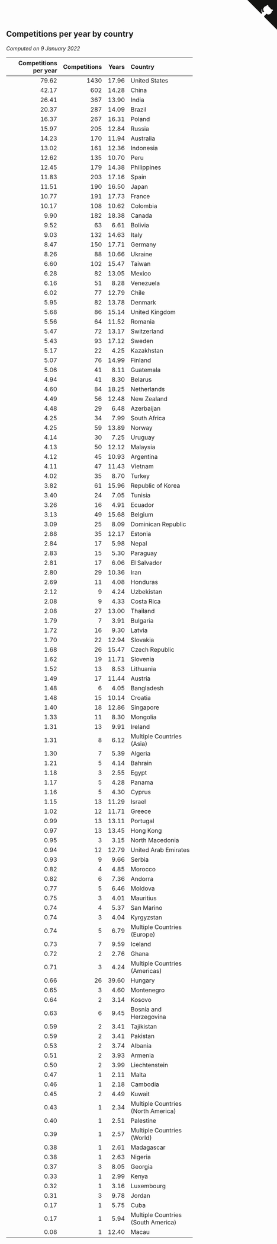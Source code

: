 ## Competitions per year by country

*Computed on  9 January 2022*

| Competitions per year | Competitions | Years | Country |
| ---: | ---: | ---: | :--- |
| 79.62 | 1430 | 17.96 | United States |
| 42.17 | 602 | 14.28 | China |
| 26.41 | 367 | 13.90 | India |
| 20.37 | 287 | 14.09 | Brazil |
| 16.37 | 267 | 16.31 | Poland |
| 15.97 | 205 | 12.84 | Russia |
| 14.23 | 170 | 11.94 | Australia |
| 13.02 | 161 | 12.36 | Indonesia |
| 12.62 | 135 | 10.70 | Peru |
| 12.45 | 179 | 14.38 | Philippines |
| 11.83 | 203 | 17.16 | Spain |
| 11.51 | 190 | 16.50 | Japan |
| 10.77 | 191 | 17.73 | France |
| 10.17 | 108 | 10.62 | Colombia |
| 9.90 | 182 | 18.38 | Canada |
| 9.52 | 63 | 6.61 | Bolivia |
| 9.03 | 132 | 14.63 | Italy |
| 8.47 | 150 | 17.71 | Germany |
| 8.26 | 88 | 10.66 | Ukraine |
| 6.60 | 102 | 15.47 | Taiwan |
| 6.28 | 82 | 13.05 | Mexico |
| 6.16 | 51 | 8.28 | Venezuela |
| 6.02 | 77 | 12.79 | Chile |
| 5.95 | 82 | 13.78 | Denmark |
| 5.68 | 86 | 15.14 | United Kingdom |
| 5.56 | 64 | 11.52 | Romania |
| 5.47 | 72 | 13.17 | Switzerland |
| 5.43 | 93 | 17.12 | Sweden |
| 5.17 | 22 | 4.25 | Kazakhstan |
| 5.07 | 76 | 14.99 | Finland |
| 5.06 | 41 | 8.11 | Guatemala |
| 4.94 | 41 | 8.30 | Belarus |
| 4.60 | 84 | 18.25 | Netherlands |
| 4.49 | 56 | 12.48 | New Zealand |
| 4.48 | 29 | 6.48 | Azerbaijan |
| 4.25 | 34 | 7.99 | South Africa |
| 4.25 | 59 | 13.89 | Norway |
| 4.14 | 30 | 7.25 | Uruguay |
| 4.13 | 50 | 12.12 | Malaysia |
| 4.12 | 45 | 10.93 | Argentina |
| 4.11 | 47 | 11.43 | Vietnam |
| 4.02 | 35 | 8.70 | Turkey |
| 3.82 | 61 | 15.96 | Republic of Korea |
| 3.40 | 24 | 7.05 | Tunisia |
| 3.26 | 16 | 4.91 | Ecuador |
| 3.13 | 49 | 15.68 | Belgium |
| 3.09 | 25 | 8.09 | Dominican Republic |
| 2.88 | 35 | 12.17 | Estonia |
| 2.84 | 17 | 5.98 | Nepal |
| 2.83 | 15 | 5.30 | Paraguay |
| 2.81 | 17 | 6.06 | El Salvador |
| 2.80 | 29 | 10.36 | Iran |
| 2.69 | 11 | 4.08 | Honduras |
| 2.12 | 9 | 4.24 | Uzbekistan |
| 2.08 | 9 | 4.33 | Costa Rica |
| 2.08 | 27 | 13.00 | Thailand |
| 1.79 | 7 | 3.91 | Bulgaria |
| 1.72 | 16 | 9.30 | Latvia |
| 1.70 | 22 | 12.94 | Slovakia |
| 1.68 | 26 | 15.47 | Czech Republic |
| 1.62 | 19 | 11.71 | Slovenia |
| 1.52 | 13 | 8.53 | Lithuania |
| 1.49 | 17 | 11.44 | Austria |
| 1.48 | 6 | 4.05 | Bangladesh |
| 1.48 | 15 | 10.14 | Croatia |
| 1.40 | 18 | 12.86 | Singapore |
| 1.33 | 11 | 8.30 | Mongolia |
| 1.31 | 13 | 9.91 | Ireland |
| 1.31 | 8 | 6.12 | Multiple Countries (Asia) |
| 1.30 | 7 | 5.39 | Algeria |
| 1.21 | 5 | 4.14 | Bahrain |
| 1.18 | 3 | 2.55 | Egypt |
| 1.17 | 5 | 4.28 | Panama |
| 1.16 | 5 | 4.30 | Cyprus |
| 1.15 | 13 | 11.29 | Israel |
| 1.02 | 12 | 11.71 | Greece |
| 0.99 | 13 | 13.11 | Portugal |
| 0.97 | 13 | 13.45 | Hong Kong |
| 0.95 | 3 | 3.15 | North Macedonia |
| 0.94 | 12 | 12.79 | United Arab Emirates |
| 0.93 | 9 | 9.66 | Serbia |
| 0.82 | 4 | 4.85 | Morocco |
| 0.82 | 6 | 7.36 | Andorra |
| 0.77 | 5 | 6.46 | Moldova |
| 0.75 | 3 | 4.01 | Mauritius |
| 0.74 | 4 | 5.37 | San Marino |
| 0.74 | 3 | 4.04 | Kyrgyzstan |
| 0.74 | 5 | 6.79 | Multiple Countries (Europe) |
| 0.73 | 7 | 9.59 | Iceland |
| 0.72 | 2 | 2.76 | Ghana |
| 0.71 | 3 | 4.24 | Multiple Countries (Americas) |
| 0.66 | 26 | 39.60 | Hungary |
| 0.65 | 3 | 4.60 | Montenegro |
| 0.64 | 2 | 3.14 | Kosovo |
| 0.63 | 6 | 9.45 | Bosnia and Herzegovina |
| 0.59 | 2 | 3.41 | Tajikistan |
| 0.59 | 2 | 3.41 | Pakistan |
| 0.53 | 2 | 3.74 | Albania |
| 0.51 | 2 | 3.93 | Armenia |
| 0.50 | 2 | 3.99 | Liechtenstein |
| 0.47 | 1 | 2.11 | Malta |
| 0.46 | 1 | 2.18 | Cambodia |
| 0.45 | 2 | 4.49 | Kuwait |
| 0.43 | 1 | 2.34 | Multiple Countries (North America) |
| 0.40 | 1 | 2.51 | Palestine |
| 0.39 | 1 | 2.57 | Multiple Countries (World) |
| 0.38 | 1 | 2.61 | Madagascar |
| 0.38 | 1 | 2.63 | Nigeria |
| 0.37 | 3 | 8.05 | Georgia |
| 0.33 | 1 | 2.99 | Kenya |
| 0.32 | 1 | 3.16 | Luxembourg |
| 0.31 | 3 | 9.78 | Jordan |
| 0.17 | 1 | 5.75 | Cuba |
| 0.17 | 1 | 5.94 | Multiple Countries (South America) |
| 0.08 | 1 | 12.40 | Macau |


<a href="https://github.com/jonatanklosko/wca_statistics" class="github-corner" aria-label="View source on Github"><svg width="80" height="80" viewBox="0 0 250 250" style="fill:#151513; color:#fff; position: absolute; top: 0; border: 0; right: 0;" aria-hidden="true"><path d="M0,0 L115,115 L130,115 L142,142 L250,250 L250,0 Z"></path><path d="M128.3,109.0 C113.8,99.7 119.0,89.6 119.0,89.6 C122.0,82.7 120.5,78.6 120.5,78.6 C119.2,72.0 123.4,76.3 123.4,76.3 C127.3,80.9 125.5,87.3 125.5,87.3 C122.9,97.6 130.6,101.9 134.4,103.2" fill="currentColor" style="transform-origin: 130px 106px;" class="octo-arm"></path><path d="M115.0,115.0 C114.9,115.1 118.7,116.5 119.8,115.4 L133.7,101.6 C136.9,99.2 139.9,98.4 142.2,98.6 C133.8,88.0 127.5,74.4 143.8,58.0 C148.5,53.4 154.0,51.2 159.7,51.0 C160.3,49.4 163.2,43.6 171.4,40.1 C171.4,40.1 176.1,42.5 178.8,56.2 C183.1,58.6 187.2,61.8 190.9,65.4 C194.5,69.0 197.7,73.2 200.1,77.6 C213.8,80.2 216.3,84.9 216.3,84.9 C212.7,93.1 206.9,96.0 205.4,96.6 C205.1,102.4 203.0,107.8 198.3,112.5 C181.9,128.9 168.3,122.5 157.7,114.1 C157.9,116.9 156.7,120.9 152.7,124.9 L141.0,136.5 C139.8,137.7 141.6,141.9 141.8,141.8 Z" fill="currentColor" class="octo-body"></path></svg></a><style>.github-corner:hover .octo-arm{animation:octocat-wave 560ms ease-in-out}@keyframes octocat-wave{0%,100%{transform:rotate(0)}20%,60%{transform:rotate(-25deg)}40%,80%{transform:rotate(10deg)}}@media (max-width:500px){.github-corner:hover .octo-arm{animation:none}.github-corner .octo-arm{animation:octocat-wave 560ms ease-in-out}}</style>
